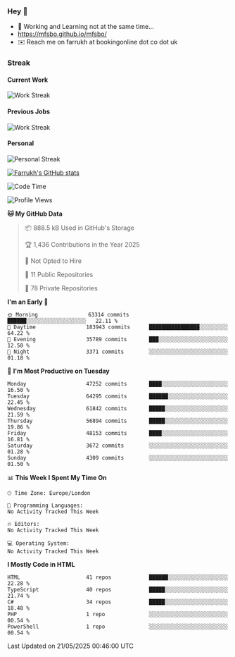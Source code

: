 ### Hey 👋

- 🏃 Working and Learning not at the same time...
- https://mfsbo.github.io/mfsbo/
- ✉️ Reach me on farrukh at bookingonline dot co dot uk

### Streak
#### Current Work
![Work Streak](https://streak-stats.demolab.com/?user=mfsbo)
#### Previous Jobs
![Work Streak](https://streak-stats.demolab.com/?user=farrukhcw)
#### Personal
![Personal Streak](https://streak-stats.demolab.com/?user=farrukhsubhani)

[![Farrukh's GitHub stats](https://github-readme-stats.vercel.app/api?username=mfsbo&hide=stars&count_private=true)](https://github.com/mfsbo/)

<!--START_SECTION:waka-->
![Code Time](http://img.shields.io/badge/Code%20Time-917%20hrs%2016%20mins-blue)

![Profile Views](http://img.shields.io/badge/Profile%20Views-4-blue)

**🐱 My GitHub Data** 

> 📦 888.5 kB Used in GitHub's Storage 
 > 
> 🏆 1,436 Contributions in the Year 2025
 > 
> 🚫 Not Opted to Hire
 > 
> 📜 11 Public Repositories 
 > 
> 🔑 78 Private Repositories 
 > 
**I'm an Early 🐤** 

```text
🌞 Morning                63314 commits       ██████░░░░░░░░░░░░░░░░░░░   22.11 % 
🌆 Daytime                183943 commits      ████████████████░░░░░░░░░   64.22 % 
🌃 Evening                35789 commits       ███░░░░░░░░░░░░░░░░░░░░░░   12.50 % 
🌙 Night                  3371 commits        ░░░░░░░░░░░░░░░░░░░░░░░░░   01.18 % 
```
📅 **I'm Most Productive on Tuesday** 

```text
Monday                   47252 commits       ████░░░░░░░░░░░░░░░░░░░░░   16.50 % 
Tuesday                  64295 commits       ██████░░░░░░░░░░░░░░░░░░░   22.45 % 
Wednesday                61842 commits       █████░░░░░░░░░░░░░░░░░░░░   21.59 % 
Thursday                 56894 commits       █████░░░░░░░░░░░░░░░░░░░░   19.86 % 
Friday                   48153 commits       ████░░░░░░░░░░░░░░░░░░░░░   16.81 % 
Saturday                 3672 commits        ░░░░░░░░░░░░░░░░░░░░░░░░░   01.28 % 
Sunday                   4309 commits        ░░░░░░░░░░░░░░░░░░░░░░░░░   01.50 % 
```


📊 **This Week I Spent My Time On** 

```text
🕑︎ Time Zone: Europe/London

💬 Programming Languages: 
No Activity Tracked This Week

🔥 Editors: 
No Activity Tracked This Week

💻 Operating System: 
No Activity Tracked This Week
```

**I Mostly Code in HTML** 

```text
HTML                     41 repos            ██████░░░░░░░░░░░░░░░░░░░   22.28 % 
TypeScript               40 repos            █████░░░░░░░░░░░░░░░░░░░░   21.74 % 
C#                       34 repos            █████░░░░░░░░░░░░░░░░░░░░   18.48 % 
PHP                      1 repo              ░░░░░░░░░░░░░░░░░░░░░░░░░   00.54 % 
PowerShell               1 repo              ░░░░░░░░░░░░░░░░░░░░░░░░░   00.54 % 
```




 Last Updated on 21/05/2025 00:46:00 UTC
<!--END_SECTION:waka-->
<!--
**mfsbo/mfsbo** is a ✨ _special_ ✨ repository because its `README.md` (this file) appears on your GitHub profile.

Here are some ideas to get you started:

- 🔭 I’m currently working on ...
- 🌱 I’m currently learning ...
- 👯 I’m looking to collaborate on ...
- 🤔 I’m looking for help with ...
- 💬 Ask me about ...
- 📫 How to reach me: ...
- 😄 Pronouns: ...
- ⚡ Fun fact: ...
-->
